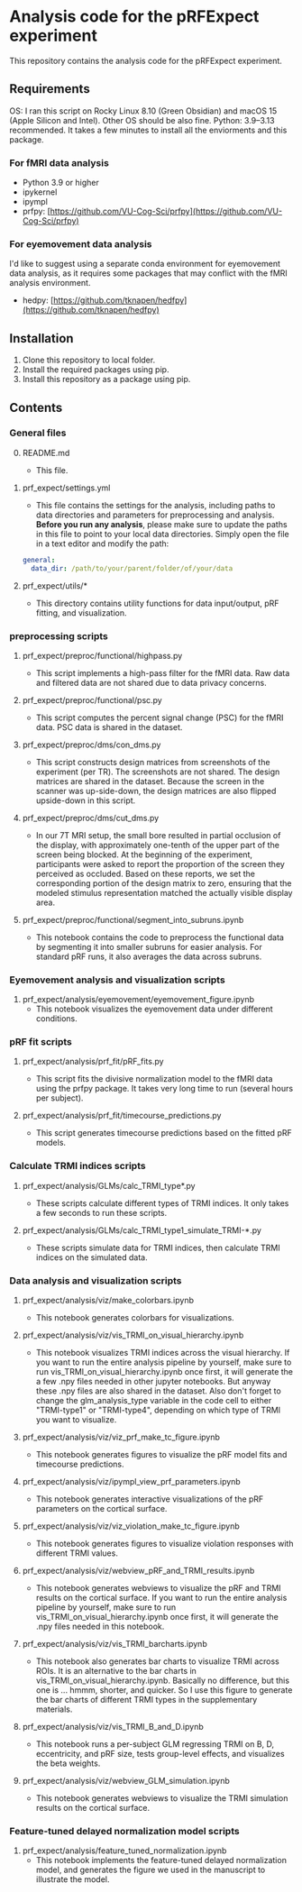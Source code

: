 # Analysis code for the pRFExpect experiment
This repository contains the analysis code for the pRFExpect experiment.

## Requirements
OS: I ran this script on Rocky Linux 8.10 (Green Obsidian) and macOS 15 (Apple Silicon and Intel). Other OS should be also fine.
Python: 3.9–3.13 recommended. It takes a few minutes to install all the enviorments and this package.

### For fMRI data analysis
- Python 3.9 or higher
- ipykernel
- ipympl
- prfpy: [https://github.com/VU-Cog-Sci/prfpy](https://github.com/VU-Cog-Sci/prfpy)

### For eyemovement data analysis
I'd like to suggest using a separate conda environment for eyemovement data analysis, as it requires some packages that may conflict with the fMRI analysis environment.
- hedpy: [https://github.com/tknapen/hedfpy](https://github.com/tknapen/hedfpy)

## Installation
1. Clone this repository to local folder.
2. Install the required packages using pip.
3. Install this repository as a package using pip.

## Contents
### General files
0. README.md
    - This file.

1. prf_expect/settings.yml
    - This file contains the settings for the analysis, including paths to data directories and parameters for preprocessing and analysis.
    **Before you run any analysis**, please make sure to update the paths in this file to point to your local data directories. Simply open the file in a text editor and modify the path:
    ```yaml
    general:
      data_dir: /path/to/your/parent/folder/of/your/data
    ```

2. prf_expect/utils/*
    - This directory contains utility functions for data input/output, pRF fitting, and visualization.

### preprocessing scripts
1. prf_expect/preproc/functional/highpass.py
    - This script implements a high-pass filter for the fMRI data. Raw data and filtered data are not shared due to data privacy concerns.

2. prf_expect/preproc/functional/psc.py
    - This script computes the percent signal change (PSC) for the fMRI data. PSC data is shared in the dataset.

3. prf_expect/preproc/dms/con_dms.py
    - This script constructs design matrices from screenshots of the experiment (per TR). The screenshots are not shared. The design matrices are shared in the dataset. Because the screen in the scanner was up-side-down, the design matrices are also flipped upside-down in this script.

4. prf_expect/preproc/dms/cut_dms.py
    - In our 7T MRI setup, the small bore resulted in partial occlusion of the display, with approximately one-tenth of the upper part of the screen being blocked. At the beginning of the experiment, participants were asked to report the proportion of the screen they perceived as occluded. Based on these reports, we set the corresponding portion of the design matrix to zero, ensuring that the modeled stimulus representation matched the actually visible display area.

5. prf_expect/preproc/functional/segment_into_subruns.ipynb
    - This notebook contains the code to preprocess the functional data by segmenting it into smaller subruns for easier analysis. For standard pRF runs, it also averages the data across subruns.


### Eyemovement analysis and visualization scripts
1. prf_expect/analysis/eyemovement/eyemovement_figure.ipynb
    - This notebook visualizes the eyemovement data under different conditions.

### pRF fit scripts
1. prf_expect/analysis/prf_fit/pRF_fits.py
    - This script fits the divisive normalization model to the fMRI data using the prfpy package. It takes very long time to run (several hours per subject).

2. prf_expect/analysis/prf_fit/timecourse_predictions.py
    - This script generates timecourse predictions based on the fitted pRF models.

### Calculate TRMI indices scripts
1. prf_expect/analysis/GLMs/calc_TRMI_type*.py
    - These scripts calculate different types of TRMI indices. It only takes a few seconds to run these scripts.

2. prf_expect/analysis/GLMs/calc_TRMI_type1_simulate_TRMI-*.py
    - These scripts simulate data for TRMI indices, then calculate TRMI indices on the simulated data.

### Data analysis and visualization scripts
1. prf_expect/analysis/viz/make_colorbars.ipynb
    - This notebook generates colorbars for visualizations.

2. prf_expect/analysis/viz/vis_TRMI_on_visual_hierarchy.ipynb
    - This notebook visualizes TRMI indices across the visual hierarchy. If you want to run the entire analysis pipeline by yourself, make sure to run vis_TRMI_on_visual_hierarchy.ipynb once first, it will generate the a few .npy files needed in other jupyter notebooks. But anyway these .npy files are also shared in the dataset. Also don't forget to change the glm_analysis_type variable in the code cell to either "TRMI-type1" or "TRMI-type4", depending on which type of TRMI you want to visualize. 

3. prf_expect/analysis/viz/viz_prf_make_tc_figure.ipynb
    - This notebook generates figures to visualize the pRF model fits and timecourse predictions.

4. prf_expect/analysis/viz/ipympl_view_prf_parameters.ipynb
    - This notebook generates interactive visualizations of the pRF parameters on the cortical surface.

5. prf_expect/analysis/viz/viz_violation_make_tc_figure.ipynb
    - This notebook generates figures to visualize violation responses with different TRMI values.

6. prf_expect/analysis/viz/webview_pRF_and_TRMI_results.ipynb
    - This notebook generates webviews to visualize the pRF and TRMI results on the cortical surface. If you want to run the entire analysis pipeline by yourself, make sure to run vis_TRMI_on_visual_hierarchy.ipynb once first, it will generate the .npy files needed in this notebook.

7. prf_expect/analysis/viz/vis_TRMI_barcharts.ipynb
    - This notebook also generates bar charts to visualize TRMI across ROIs. It is an alternative to the bar charts in vis_TRMI_on_visual_hierarchy.ipynb. Basically no difference, but this one is ... hmmm, shorter, and quicker. So I use this figure to generate the bar charts of different TRMI types in the supplementary materials.

8. prf_expect/analysis/viz/vis_TRMI_B_and_D.ipynb
    - This notebook runs a per-subject GLM regressing TRMI on B, D, eccentricity, and pRF size, tests group-level effects, and visualizes the beta weights.

9. prf_expect/analysis/viz/webview_GLM_simulation.ipynb
    - This notebook generates webviews to visualize the TRMI simulation results on the cortical surface.

### Feature-tuned delayed normalization model scripts
1. prf_expect/analysis/feature_tuned_normalization.ipynb
    - This notebook implements the feature-tuned delayed normalization model, and generates the figure we used in the manuscript to illustrate the model.
